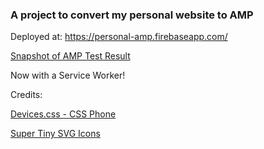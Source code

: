 ### A project to convert my personal website to AMP

Deployed at: https://personal-amp.firebaseapp.com/

[Snapshot of AMP Test Result](https://search.google.com/test/amp?id=SqKM3C4SJ2lro2NYQ6PMog)

Now with a Service Worker!

Credits:

[Devices.css - CSS Phone](https://github.com/picturepan2/devices.css) 

[Super Tiny SVG Icons](https://github.com/edent/SuperTinyIcons)